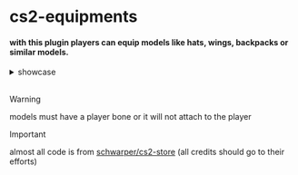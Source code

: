 # cs2-equipments

#### with this plugin players can equip models like hats, wings, backpacks or similar models.

<details>
	<summary>showcase</summary>
	<img src="https://github.com/exkludera/cs2-equipments/assets/51145038/37b60f6f-e1c3-4257-aee8-4bea23e8735a" width="200"> <br>
	<img src="https://github.com/exkludera/cs2-equipments/assets/51145038/a7eb7832-6c3a-4edb-81cd-a38b3763044d" width="178">
	<img src="https://github.com/exkludera/cs2-equipments/assets/51145038/e5ba25cf-4f31-4379-bbf5-139c00cb6f56" width="200">
</details>

<br>

> [!WARNING]
> models must have a player bone or it will not attach to the player

> [!IMPORTANT]
> almost all code is from [schwarper/cs2-store](https://github.com/schwarper/cs2-store) (all credits should go to their efforts)

